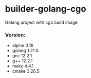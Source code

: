 # builder-golang-cgo
Golang project with cgo build image

### Version:
+ alpine 3.18
+ golang 1.21.0
+ gcc 12.2.1
+ g++ 12.2.1
+ make 4.4.1
+ cmake 3.26.5
